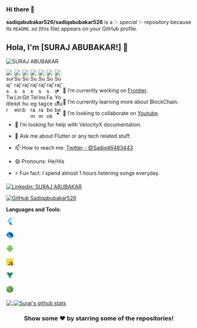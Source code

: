 ### Hi there 👋


**sadiqabubakar526/sadiqabubakar526** is a ✨ _special_ ✨ repository because its `README.md` (this file) appears on your GitHub profile.



## Hola, I'm [SURAJ ABUBAKAR!] 👋

<p align="left"> <img src="https://komarev.com/ghpvc/?username=sadiqabubakar526&label=Views&color=blue&style=plastic" alt="SURAJ ABUBAKAR" /> </p>

<a href="https://twitter.com/Sadiq46483443">

  <img align="left" alt="suraj's Twitter" width="22px" src="https://cdn.jsdelivr.net/npm/simple-icons@v3/icons/twitter.svg" />

</a>

<a href="https://linkedin.com/in/Surajabubakar">

  <img align="left" alt="Suraj's Linkdein" width="22px" src="https://cdn.jsdelivr.net/npm/simple-icons@v3/icons/linkedin.svg" />

</a>

<a href="https://github.com/sadiqabubakar526">

  <img align="left" alt="Suraj's Github" width="22px" src="https://cdn.jsdelivr.net/npm/simple-icons@v3/icons/github.svg" />

</a>

<a href="https://t.me/Drain45">

  <img align="left" alt="Suraj's Telegram" width="22px" src="https://cdn.jsdelivr.net/npm/simple-icons@v3/icons/telegram.svg" />

</a>

<a href="https://instagram.com/Real_dulah_born/">

  <img align="left" alt="Suraj's Instagram" width="22px" src="https://cdn.jsdelivr.net/npm/simple-icons@v3/icons/instagram.svg" />

</a>

<a href="https://www.facebook.com/abubakar.suraj.104418">

  <img align="left" alt="Suraj's Facebook" width="22px" src="https://cdn.jsdelivr.net/npm/simple-icons@v3/icons/facebook.svg" />

</a>



  <img align="left" alt="Suraj's Youtube" width="22px" src="https://cdn.jsdelivr.net/npm/simple-icons@v3/icons/youtube.svg" />

</a>

<br/>

<br/>

- 🔭 I’m currently working on [Frontier](https://frontier.xyz/).

- 🌱 I’m currently learning more about BlockChain.

- 👯 I’m looking to collaborate on [Youtube](https://youtube.com/mtechviral).

- 🤔 I’m looking for help with VelocityX documentation.

- 💬 Ask me about Flutter or any tech related stuff.

- 📫 How to reach me: [Twitter - @Sadiq46483443](https://twitter.com/Sadiq46483443)

- 😄 Pronouns: He/His

- ⚡ Fun fact: I spend almost 1 hours listening songs everyday.



[![Linkedin: SURAJ ABUBAKAR](https://img.shields.io/badge/-surajabubakar-blue?style=flat-square&logo=Linkedin&logoColor=white&link=https://www.linkedin.com/in/suraj_abubakar/)](https://www.linkedin.com/in/Suraj_Abubakar/)

[![GitHub Sadiqabubakar526](https://img.shields.io/github/followers/sadiqabubakar526?label=follow&style=social)](https://github.com/sadiqabubakar526)

**Languages and Tools:**  

<code><img height="20" src="https://raw.githubusercontent.com/github/explore/80688e429a7d4ef2fca1e82350fe8e3517d3494d/topics/flutter/flutter.png"></code>

<code><img height="20" src="https://raw.githubusercontent.com/github/explore/80688e429a7d4ef2fca1e82350fe8e3517d3494d/topics/dart/dart.png"></code>

<code><img height="20" src="https://raw.githubusercontent.com/github/explore/80688e429a7d4ef2fca1e82350fe8e3517d3494d/topics/android/android.png"></code>

<code><img height="20" src="https://raw.githubusercontent.com/github/explore/80688e429a7d4ef2fca1e82350fe8e3517d3494d/topics/javascript/javascript.png"></code>

<code><img height="20" src="https://raw.githubusercontent.com/github/explore/80688e429a7d4ef2fca1e82350fe8e3517d3494d/topics/vue/vue.png"></code>

<code><img height="20" src="https://raw.githubusercontent.com/github/explore/80688e429a7d4ef2fca1e82350fe8e3517d3494d/topics/nodejs/nodejs.png"></code>    
<a href="https://github.com/sadiqabubakar526">

  <img align="center" src="https://github-readme-stats.vercel.app/api/top-langs/?username=sadiqabubakar526&theme=light&hide_langs_below=1" />

</a>

<a href="https://github.com/sadiqabubakar526">

 <img align="center" src="https://github-readme-stats.vercel.app/api?username=sadiqabubakar526&show_icons=true&theme=light&line_height=27" alt="Suraj's github stats"/>

</a>















<div align="center">

### Show some ❤️ by starring some of the repositories!

</div>

